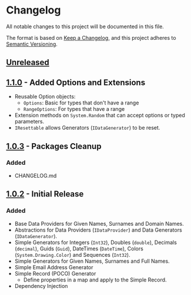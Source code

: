 # Changelog

All notable changes to this project will be documented in this file.

The format is based on [Keep a Changelog](https://keepachangelog.com/en/1.0.0/),
and this project adheres to [Semantic Versioning](https://semver.org/spec/v2.0.0.html).

## [Unreleased]

## [1.1.0] - Added Options and Extensions

- Reusable Option objects:
  - `Options`: Basic for types that don't have a range
  - `RangeOptions`: For types that have a range
- Extension methods on `System.Random` that can accept options or typed parameters.
- `IResettable` allows Generators (`IDataGenerator`) to be reset.

## [1.0.3] - Packages Cleanup

### Added

- CHANGELOG.md

## [1.0.2] - Initial Release

### Added

- Base Data Providers for Given Names, Surnames and Domain Names.
- Abstractions for Data Providers (`IDataProvider`) and Data Generators (`IDataGenerator`).
- Simple Generators for Integers (`Int32`), Doubles (`double`), Decimals (`decimal`), Guids (`Guid`), DateTimes (`DateTime`), Colors (`System.Drawing.Color`) and Sequences (`Int32`).
- Simple Generators for Given Names, Surnames and Full Names.
- Simple Email Address Generator
- Simple Record (POCO) Generator
  - Define properties in a map and apply to the Simple Record.
- Dependency Injection

[Unreleased]: https://github.com/gatewayprogrammingschool/RandomDataGeneration/compare/1.1.0...HEAD
[1.1.0]: https://github.com/gatewayprogrammingschool/RandomDataGeneration/compare/1.0.3...1.1.0
[1.0.3]: https://github.com/gatewayprogrammingschool/RandomDataGeneration/compare/1.0.2...1.0.3
[1.0.2]: https://github.com/gatewayprogrammingschool/RandomDataGeneration/releases/tag/1.0.2
